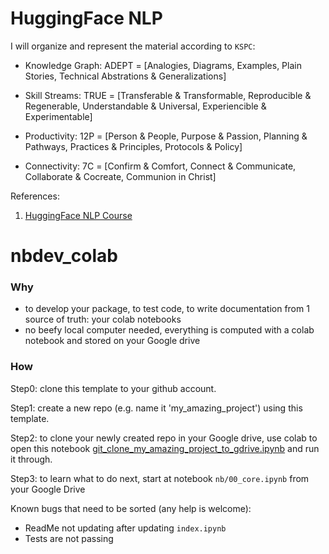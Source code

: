 # HuggingFace NLP

I will organize and represent the material according to `KSPC`:

- Knowledge Graph: ADEPT = [Analogies, Diagrams, Examples, Plain Stories, Technical Abstrations & Generalizations]

- Skill Streams: TRUE = [Transferable & Transformable, Reproducible & Regenerable, Understandable & Universal, Experiencible & Experimentable]

- Productivity: 12P = [Person & People, Purpose & Passion, Planning & Pathways, Practices & Principles, Protocols & Policy]

- Connectivity: 7C = [Confirm & Comfort, Connect & Communicate, Collaborate & Cocreate, Communion in Christ]



References: 
1. [HuggingFace NLP Course](https://huggingface.co/docs/accelerate/index)

# nbdev_colab

### Why
- to develop your package, to test code, to write documentation from 1 source of truth: your colab notebooks
- no beefy local computer needed, everything is computed with a colab notebook and stored on your Google drive

### How

Step0: clone this template to your github account.

Step1: create a new repo (e.g. name it 'my_amazing_project') using this template. 

Step2: to clone your newly created repo in your Google drive, use colab to open this notebook [git_clone_my_amazing_project_to_gdrive.ipynb](https://github.com/wjlgatech/nbdev_colab/blob/master/git_clone_my_amazing_project_to_gdrive.ipynb) and run it through.

Step3: to learn what to do next, start at notebook `nb/00_core.ipynb` from your Google Drive


Known bugs that need to be sorted (any help is welcome):

* ReadMe not updating after updating `index.ipynb`
* Tests are not passing


